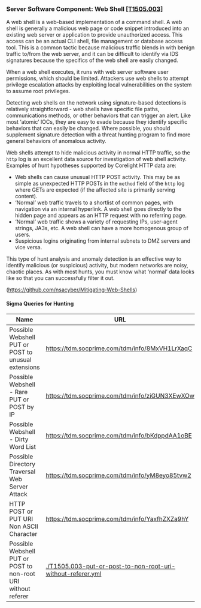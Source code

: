 ### Server Software Component: Web Shell [\[T1505.003\]](https://attack.mitre.org/techniques/T1505/003)

A web shell is a web-based implementation of a command shell.  A web shell is generally a malicious web page or code snippet introduced into an existing web server or application to provide unauthorized access.  This access can be an actual CLI shell, file management or database access tool.  This is a common tactic because malicious traffic blends in with benign traffic to/from the web server, and it can be difficult to identify via IDS signatures because the specifics of the web shell are easily changed.

When a web shell executes, it runs with web server software user permissions, which should be limited. Attackers use web shells to attempt privilege escalation attacks by exploiting local vulnerabilities on the system to assume root privileges.

Detecting web shells on the network using signature-based detections is relatively straightforward - web shells have specific file paths, communications methods, or other behaviors that can trigger an alert.  Like most ‘atomic’ IOCs, they are easy to evade because they identify specific behaviors that can easily be changed. Where possible, you should supplement signature detection with a threat hunting program to find more general behaviors of anomalous activity.

Web shells attempt to hide malicious activity in normal HTTP traffic, so the `http` log is an excellent data source for investigation of web shell activity.  Examples of hunt hypotheses supported by Corelight HTTP data are:

- Web shells can cause unusual HTTP POST activity.  This may be as simple as unexpected HTTP POSTs in the `method` field of the `http` log where GETs are expected (if the affected site is primarily serving content).
- ‘Normal’ web traffic travels to a shortlist of common pages, with navigation via an internal hyperlink.  A web shell goes directly to the hidden page and appears as an HTTP request with no referring page.
- ‘Normal’ web traffic shows a variety of requesting IPs, user-agent strings, JA3s, etc.  A web shell can have a more homogenous group of users.
- Suspicious logins originating from internal subnets to DMZ servers and vice versa.

This type of hunt analysis and anomaly detection is an effective way to identify malicious (or suspicious) activity, but modern networks are noisy, chaotic places. As with most hunts, you must know what ‘normal’ data looks like so that you can successfully filter it out.

(https://github.com/nsacyber/Mitigating-Web-Shells)

#### Sigma Queries for Hunting

|Name|URL|
|--|--|
|Possible Webshell PUT or POST to unusual extensions|https://tdm.socprime.com/tdm/info/8MxVH1LrXaqC |
|Possible Webshell - Rare PUT or POST by IP|https://tdm.socprime.com/tdm/info/ziGUN3XEwXOw |
|Possible Webshell - Dirty Word List|https://tdm.socprime.com/tdm/info/bKdppdAA1oBE |
|Possible Directory Traversal Web Server Attack|https://tdm.socprime.com/tdm/info/yM8eyo85tvw2 |
|HTTP POST or PUT URI Non ASCII Character|https://tdm.socprime.com/tdm/info/YaxfhZXZa9hY |
|Possible Webshell PUT or POST to non-root URI without referer|[./T1505.003-put-or-post-to-non-root-uri-without-referer.yml](./T1505.003-put-or-post-to-non-root-uri-without-referer.yml)|
